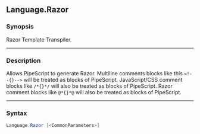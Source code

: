 Language.Razor
--------------

### Synopsis
Razor Template Transpiler.

---

### Description

Allows PipeScript to generate Razor.
Multiline comments blocks like this ```<!--{}-->``` will be treated as blocks of PipeScript.
JavaScript/CSS comment blocks like ```/*{}*/``` will also be treated as blocks of PipeScript.
Razor comment blocks like ```@*{}*@``` will also be treated as blocks of PipeScript.

---

### Syntax
```PowerShell
Language.Razor [<CommonParameters>]
```
